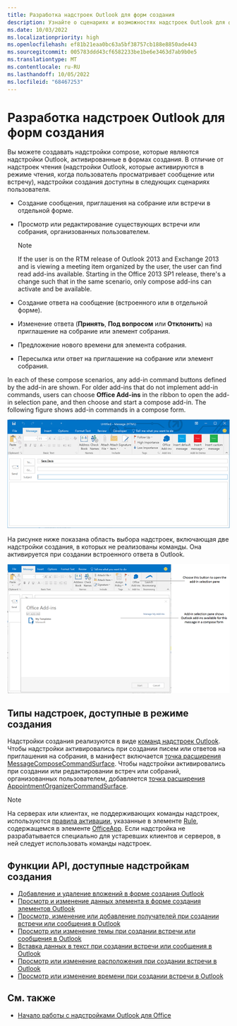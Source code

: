 ```yaml
---
title: Разработка надстроек Outlook для форм создания
description: Узнайте о сценариях и возможностях надстроек Outlook для форм создания.
ms.date: 10/03/2022
ms.localizationpriority: high
ms.openlocfilehash: ef81b21eaa0bc63a5bf38757cb188e8850ade443
ms.sourcegitcommit: 005783ddd43cf6582233be1be6e3463d7ab9b0e5
ms.translationtype: MT
ms.contentlocale: ru-RU
ms.lasthandoff: 10/05/2022
ms.locfileid: "68467253"
---
```

# <a name="create-outlook-add-ins-for-compose-forms"></a>Разработка надстроек Outlook для форм создания

Вы можете создавать надстройки compose, которые являются надстройки Outlook, активированные в формах создания. В отличие от надстроек чтения (надстройки Outlook, которые активируются в режиме чтения, когда пользователь просматривает сообщение или встречу), надстройки создания доступны в следующих сценариях пользователя.

- Создание сообщения, приглашения на собрание или встречи в отдельной форме.

- Просмотр или редактирование существующих встречи или собрания, организованных пользователем.

   > [!NOTE]
   > If the user is on the RTM release of Outlook 2013 and Exchange 2013 and is viewing a meeting item organized by the user, the user can find read add-ins available. Starting in the Office 2013 SP1 release, there's a change such that in the same scenario, only compose add-ins can activate and be available.

- Создание ответа на сообщение (встроенного или в отдельной форме).

- Изменение ответа (**Принять**, **Под вопросом** или **Отклонить**) на приглашение на собрание или элемент собрания.

- Предложение нового времени для элемента собрания.

- Пересылка или ответ на приглашение на собрание или элемент собрания.

In each of these compose scenarios, any add-in command buttons defined by the add-in are shown. For older add-ins that do not implement add-in commands, users can choose **Office Add-ins** in the ribbon to open the add-in selection pane, and then choose and start a compose add-in. The following figure shows add-in commands in a compose form.

![Форма создания элемента Outlook с командами надстройки](../images/compose-form-commands.png)

На рисунке ниже показана область выбора надстроек, включающая две надстройки создания, в которых не реализованы команды. Она активируется при создании встроенного ответа в Outlook.

![Почтовое приложение, содержащее шаблоны, которое активировано в форме создания.](../images/templates-app-selection.png)

## <a name="types-of-add-ins-available-in-compose-mode"></a>Типы надстроек, доступные в режиме создания

Надстройки создания реализуются в виде [команд надстроек Outlook](add-in-commands-for-outlook.md). Чтобы надстройки активировались при создании писем или ответов на приглашения на собрания, в манифест включается [точка расширения MessageComposeCommandSurface](/javascript/api/manifest/extensionpoint#messagecomposecommandsurface). Чтобы надстройки активировались при создании или редактировании встреч или собраний, организованных пользователем, добавляется [точка расширения AppointmentOrganizerCommandSurface](/javascript/api/manifest/extensionpoint#appointmentorganizercommandsurface).

> [!NOTE]
> На серверах или клиентах, не поддерживающих команды надстроек, используются [правила активации](activation-rules.md), указанные в элементе [Rule](/javascript/api/manifest/rule), содержащемся в элементе [OfficeApp](/javascript/api/manifest/officeapp). Если надстройка не разрабатывается специально для устаревших клиентов и серверов, в ней следует использовать команды надстроек.

## <a name="api-features-available-to-compose-add-ins"></a>Функции API, доступные надстройкам создания

- [Добавление и удаление вложений в форме создания Outlook](add-and-remove-attachments-to-an-item-in-a-compose-form.md)
- [Просмотр и изменение данных элемента в форме создания элементов Outlook](get-and-set-item-data-in-a-compose-form.md)
- [Просмотр, изменение или добавление получателей при создании встречи или сообщения в Outlook](get-set-or-add-recipients.md)
- [Просмотр или изменение темы при создании встречи или сообщения в Outlook](get-or-set-the-subject.md)
- [Вставка данных в текст при создании встречи или сообщения в Outlook](insert-data-in-the-body.md)
- [Просмотр или изменение расположения при создании встречи в Outlook](get-or-set-the-location-of-an-appointment.md)
- [Просмотр или изменение времени при создании встречи в Outlook](get-or-set-the-time-of-an-appointment.md)

## <a name="see-also"></a>См. также

- [Начало работы с надстройками Outlook для Office](../quickstarts/outlook-quickstart.md)
